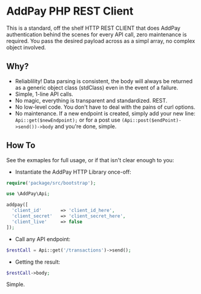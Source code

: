 # AddPay PHP REST Client
This is a standard, off the shelf HTTP REST CLIENT that does AddPay authentication behind the scenes for every API call, 
zero maintenance is required. You pass the desired payload across as a simpl array, no complex object involved.

## Why?
 - Reliablility! Data parsing is consistent, the body will always be returned as a generic object class (stdClass) even in the event of a failure.
 - Simple, 1-line API calls.
 - No magic, everything is transparent and standardized. REST.
 - No low-level code. You don't have to deal with the pains of curl options. 
 - No maintenance. If a new endpoint is created, simply add your new line: `Api::get($newEndpoint);` or for a post use `(Api::post($endPoint)->send())->body` and you're done, simple.

## How To
See the exmaples for full usage, or if that isn't clear enough to you:

- Instantiate the AddPay HTTP Library once-off:
```php
require('package/src/bootstrap');

use \AddPay\Api;

addpay([
  'client_id'       => 'client_id_here',
  'client_secret'   => 'client_secret_here',
  'client_live'     => false
]);
```
- Call any API endpoint: 
```php
$restCall = Api::get('/transactions')->send();
```
- Getting the result:
```php
$restCall->body;
```
Simple.
